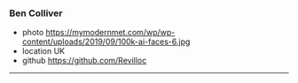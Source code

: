 ### Ben Colliver

- photo https://mymodernmet.com/wp/wp-content/uploads/2019/09/100k-ai-faces-6.jpg
- location UK
- github https://github.com/Revilloc

***
